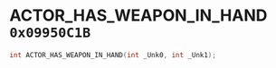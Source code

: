 # ACTOR_HAS_WEAPON_IN_HAND `0x09950C1B`

```cpp
int ACTOR_HAS_WEAPON_IN_HAND(int _Unk0, int _Unk1);
```